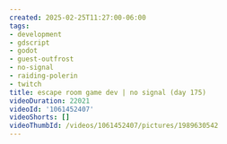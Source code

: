 ```yaml
---
created: 2025-02-25T11:27:00-06:00
tags:
- development
- gdscript
- godot
- guest-outfrost
- no-signal
- raiding-polerin
- twitch
title: escape room game dev | no signal (day 175)
videoDuration: 22021
videoId: '1061452407'
videoShorts: []
videoThumbId: /videos/1061452407/pictures/1989630542
---
```

